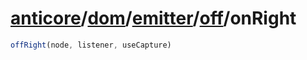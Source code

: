 # [anticore](../../../../#reference)/[dom](../../../#reference)/[emitter](../../#reference)/[off](../#reference)/<a name="reference">onRight</a>

```js
offRight(node, listener, useCapture)
```
